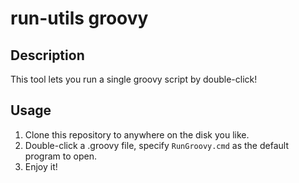 # run-utils groovy

## Description

This tool lets you run a single groovy script by double-click!

## Usage

1. Clone this repository to anywhere on the disk you like.
2. Double-click a .groovy file, specify `RunGroovy.cmd` as the default program to open.
3. Enjoy it!

